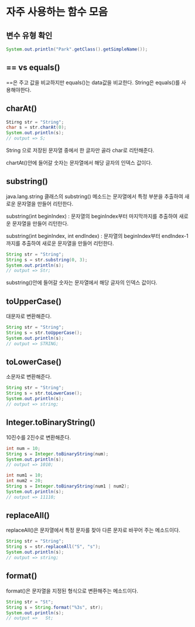 # 자주 사용하는 함수 모음

## 변수 유형 확인
    
``` java
System.out.println("Park".getClass().getSimpleName());
```

## == vs equals()
==은 주고 값을 비교하지만 equals()는 data값을 비교한다.
String은 equals()를 사용해야한다.


## charAt()

``` java
Stirng str = "String";
char s = str.charAt(0);
System.out.println(s);
// output => S;
```

String 으로 저장된 문자열 중에서 한 글자만 골라 char로 리턴해준다.

chartAt()안에 들어갈 숫자는 문자열에서 해당 글자의 인덱스 값이다.

## substring()

java.lang.string 클래스의 substring() 메소드는 문자열에서 특정 부분을 추출하여 새로운 문자열을 만들어 리턴한다.


substring(int beginIndex) : 문자열의 beginIndex부터 마지막까지를 추출하여 새로운 문자열을 만들어 리턴한다.

substring(int beginIndex, int endIndex) : 문자열의 beginIndex부터 endIndex-1까지를 추출하여 새로운 문자열을 만들어 리턴한다.

``` java
String str = "String";
String s = str.substring(0, 3);
System.out.println(s);
// output => Str;
```

substring()안에 들어갈 숫자는 문자열에서 해당 글자의 인덱스 값이다.



## toUpperCase()

대문자로 변환해준다.

``` java
String str = "String";
String s = str.toUpperCase();
System.out.println(s);
// output => STRING;
```

## toLowerCase()

소문자로 변환해준다.

``` java
String str = "String";
String s = str.toLowerCase();
System.out.println(s);
// output => string;
```

## Integer.toBinaryString()

10진수를 2진수로 변환해준다.

``` java
int num = 10;
String s = Integer.toBinaryString(num);
System.out.println(s);
// output => 1010;
```

``` java
int num1 = 10;
int num2 = 20;
String s = Integer.toBinaryString(num1 | num2);
System.out.println(s);
// output => 11110;
```


## replaceAll()

replaceAll()은 문자열에서 특정 문자를 찾아 다른 문자로 바꾸어 주는 메소드이다.

``` java
String str = "String";
String s = str.replaceAll("S", "s");
System.out.println(s);
// output => string;
```

## format()

format()은 문자열을 지정된 형식으로 변환해주는 메소드이다.

``` java
String str = "St";
String s = String.format("%3s", str);
System.out.println(s);
// output =>   St;
```

